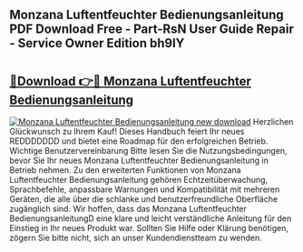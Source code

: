 ## Monzana Luftentfeuchter Bedienungsanleitung PDF Download Free - Part-RsN User Guide Repair - Service Owner Edition bh9IY

# <h2><a href="http://df4b358.blite.top/?on=Monzana+Luftentfeuchter+Bedienungsanleitung">🔗Download 👉🔴 Monzana Luftentfeuchter Bedienungsanleitung</a></h2>

[![Monzana Luftentfeuchter Bedienungsanleitung new download](https://i.imgur.com/lujVjoI.png)](http://df4b358.blite.top/?on=Monzana+Luftentfeuchter+Bedienungsanleitung)
Herzlichen Glückwunsch zu Ihrem Kauf! Dieses Handbuch feiert Ihr neues REDDDDDDD und bietet eine Roadmap für den erfolgreichen Betrieb. Wichtige Benutzervereinbarung Bitte lesen Sie die Nutzungsbedingungen, bevor Sie Ihr neues Monzana Luftentfeuchter Bedienungsanleitung in Betrieb nehmen. Zu den erweiterten Funktionen von Monzana Luftentfeuchter Bedienungsanleitung gehören Echtzeitüberwachung, Sprachbefehle, anpassbare Warnungen und Kompatibilität mit mehreren Geräten, die alle über die schlanke und benutzerfreundliche Oberfläche zugänglich sind. Wir hoffen, dass das Monzana Luftentfeuchter BedienungsanleitungD eine klare und leicht verständliche Anleitung für den Einstieg in Ihr neues Produkt war. Sollten Sie Hilfe oder Klärung benötigen, zögern Sie bitte nicht, sich an unser Kundendienstteam zu wenden.
